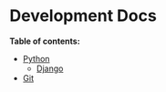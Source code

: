 # Development Docs

**Table of contents:**

<!-- toc -->

- [Python](./docs/python.md)
  - [Django](./docs/django.md)
- [Git](./docs/git.md)

<!-- tocstop -->